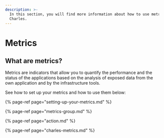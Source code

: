 ```yaml
---
description: >-
  In this section, you will find more information about how to use metrics on
  Charles.
---
```


# Metrics

## What are metrics?

Metrics are indicators that allow you to quantify the performance and the status of the applications based on the analysis of exposed data from the own application and by the infrastructure tools.

See how to set up your metrics and how to use them below:

{% page-ref page="setting-up-your-metrics.md" %}

{% page-ref page="metrics-group.md" %}

{% page-ref page="action.md" %}

{% page-ref page="charles-metrics.md" %}

